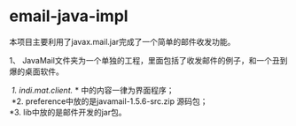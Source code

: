 # email-java-impl
本项目主要利用了javax.mail.jar完成了一个简单的邮件收发功能。

1、 JavaMail文件夹为一个单独的工程，里面包括了收发邮件的例子，和一个丑到爆的桌面软件。    
    
  *1. indi.mat.client.* * 中的内容一律为界面程序；  
  *2. preference中放的是javamail-1.5.6-src.zip 源码包；  
  *3. lib中放的是邮件开发的jar包。 
   
